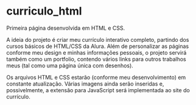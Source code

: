 # curriculo_html

Primeira página desenvolvida em HTML e CSS.

A ideia do projeto é criar meu currículo interativo completo, partindo dos cursos básicos de HTML/CSS da Alura. Além de personalizar as páginas conforme meu design
e minhas informações pessoais, o projeto servirá também como um portfolio, contendo vários links para outros trabalhos meus (tal como uma página única com desenhos).

Os arquivos HTML e CSS estarão (conforme meu desenvolvimento) em constante atualização. Várias imagens ainda serão inseridas e, possivelmente, a extensão para
JavaScript será implementada ao site do currículo.
